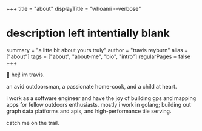 +++
title = "about"
displayTitle = "whoami --verbose"
# description left intentially blank
summary = "a litte bit about yours truly"
author = "travis reyburn"
alias = ["about"]
tags = ["about", "about-me", "bio", "intro"]
regularPages = false
+++

🤘 hej! im travis.

an avid outdoorsman, a passionate home-cook, and a child at heart.

i work as a software engineer and have the joy of building gps and mapping apps for fellow outdoors enthusiasts. mostly i work in golang; building out graph data platforms and apis, and high-performance tile serving.

catch me on the trail.